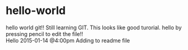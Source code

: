 # hello-world
hello world git!!
Still learning GIT. This looks like good turorial.
hello by pressing pencil to edit the file!! <br />
Hello
2015-01-14 @4:00pm 
Adding to readme file
